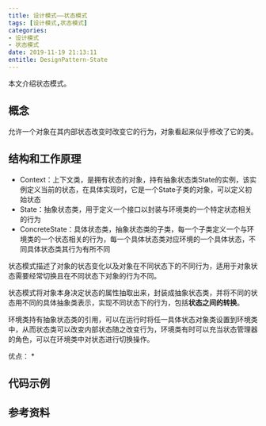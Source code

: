 ```yaml
---
title: 设计模式——状态模式
tags: [设计模式,状态模式]
categories:
- 设计模式
- 状态模式
date: 2019-11-19 21:13:11
entitle: DesignPattern-State
---
```


本文介绍状态模式。

<!--more-->

## 概念

允许一个对象在其内部状态改变时改变它的行为，对象看起来似乎修改了它的类。

## 结构和工作原理

* Context：上下文类，是拥有状态的对象，持有抽象状态类State的实例，该实例定义当前的状态，在具体实现时，它是一个State子类的对象，可以定义初始状态
* State：抽象状态类，用于定义一个接口以封装与环境类的一个特定状态相关的行为
* ConcreteState：具体状态类，抽象状态类的子类，每一个子类定义一个与环境类的一个状态相关的行为，每一个具体状态类对应环境的一个具体状态，不同具体状态类其行为有所不同

状态模式描述了对象的状态变化以及对象在不同状态下的不同行为，适用于对象状态需要经常切换且在不同状态下对象的行为不同。

状态模式将对象本身决定状态的属性抽取出来，封装成抽象状态类，并将不同的状态用不同的具体抽象类表示，实现不同状态下的行为，包括**状态之间的转换**。

环境类持有抽象状态类的引用，可以在运行时将任一具体状态对象类设置到环境类中，从而状态类可以改变内部状态随之改变行为，环境类有时可以充当状态管理器的角色，可以在环境类中对状态进行切换操作。

优点：
*


## 代码示例



## 参考资料
